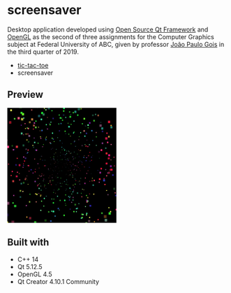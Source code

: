 # screensaver

Desktop application developed using [Open Source Qt Framework](https://www.qt.io) and [OpenGL](https://www.opengl.org/) as the second of three assignments for the Computer Graphics subject at Federal University of ABC, given by professor [João Paulo Gois](http://professor.ufabc.edu.br/~joao.gois/) in the third quarter of 2019.

- [tic-tac-toe](https://github.com/gmurayama/tic-tac-toe)
- screensaver

## Preview

![screensaver](screensaver.gif)

## Built with

- C++ 14
- Qt 5.12.5
- OpenGL 4.5
- Qt Creator 4.10.1 Community
